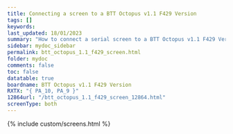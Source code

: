 ```yaml
---
title: Connecting a screen to a BTT Octopus v1.1 F429 Version
tags: []
keywords: 
last_updated: 18/01/2023
summary: "How to connect a serial screen to a BTT Octopus v1.1 F429 Version"
sidebar: mydoc_sidebar
permalink: btt_octopus_1.1_f429_screen.html
folder: mydoc
comments: false
toc: false
datatable: true
boardname: BTT Octopus v1.1 F429 Version
RXTX: "{ PA_10, PA_9 }"
12864url: "/btt_octopus_1.1_f429_screen_12864.html"
screenType: both
---
```


{% include custom/screens.html %}